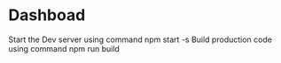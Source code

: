 # Dashboad
Start the Dev server using command  npm start -s
Build production code using command npm run build
